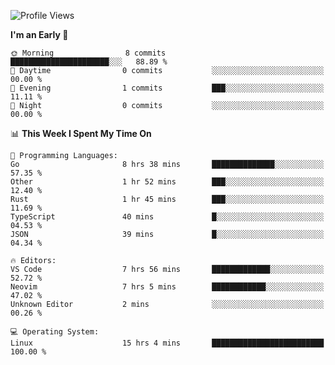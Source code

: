 <!--START_SECTION:waka-->
![Profile Views](http://img.shields.io/badge/Profile%20Views-0-blue)

**I'm an Early 🐤** 

```text
🌞 Morning                8 commits           ██████████████████████░░░   88.89 % 
🌆 Daytime                0 commits           ░░░░░░░░░░░░░░░░░░░░░░░░░   00.00 % 
🌃 Evening                1 commits           ███░░░░░░░░░░░░░░░░░░░░░░   11.11 % 
🌙 Night                  0 commits           ░░░░░░░░░░░░░░░░░░░░░░░░░   00.00 % 
```


📊 **This Week I Spent My Time On** 

```text
💬 Programming Languages: 
Go                       8 hrs 38 mins       ██████████████░░░░░░░░░░░   57.35 % 
Other                    1 hr 52 mins        ███░░░░░░░░░░░░░░░░░░░░░░   12.40 % 
Rust                     1 hr 45 mins        ███░░░░░░░░░░░░░░░░░░░░░░   11.69 % 
TypeScript               40 mins             █░░░░░░░░░░░░░░░░░░░░░░░░   04.53 % 
JSON                     39 mins             █░░░░░░░░░░░░░░░░░░░░░░░░   04.34 % 

🔥 Editors: 
VS Code                  7 hrs 56 mins       █████████████░░░░░░░░░░░░   52.72 % 
Neovim                   7 hrs 5 mins        ████████████░░░░░░░░░░░░░   47.02 % 
Unknown Editor           2 mins              ░░░░░░░░░░░░░░░░░░░░░░░░░   00.26 % 

💻 Operating System: 
Linux                    15 hrs 4 mins       █████████████████████████   100.00 % 
```


<!--END_SECTION:waka-->
